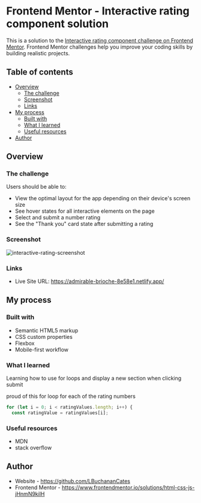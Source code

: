 # Frontend Mentor - Interactive rating component solution

This is a solution to the [Interactive rating component challenge on Frontend Mentor](https://www.frontendmentor.io/challenges/interactive-rating-component-koxpeBUmI). Frontend Mentor challenges help you improve your coding skills by building realistic projects. 

## Table of contents

- [Overview](#overview)
  - [The challenge](#the-challenge)
  - [Screenshot](#screenshot)
  - [Links](#links)
- [My process](#my-process)
  - [Built with](#built-with)
  - [What I learned](#what-i-learned)
  - [Useful resources](#useful-resources)
- [Author](#author)

## Overview

### The challenge

Users should be able to:

- View the optimal layout for the app depending on their device's screen size
- See hover states for all interactive elements on the page
- Select and submit a number rating
- See the "Thank you" card state after submitting a rating

### Screenshot

![interactive-rating-screenshot](https://github.com/LBuchananCates/interactive-rating-component/assets/100169368/523921bf-ca31-413c-a4fd-22c313d7d8e8)


### Links

- Live Site URL: https://admirable-brioche-8e58e1.netlify.app/

## My process

### Built with

- Semantic HTML5 markup
- CSS custom properties
- Flexbox
- Mobile-first workflow


### What I learned

Learning how to use for loops and display a new section when clicking submit

proud of this for loop for each of the rating numbers
```js
for (let i = 0; i < ratingValues.length; i++) {
  const ratingValue = ratingValues[i];
```

### Useful resources
- MDN
- stack overflow
  
## Author

- Website - https://github.com/LBuchananCates
- Frontend Mentor - https://www.frontendmentor.io/solutions/html-css-js-jHnmN9kilH

